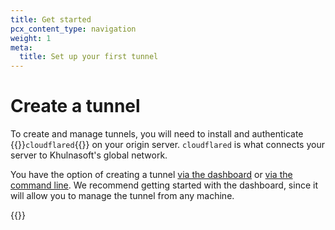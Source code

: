 ```yaml
---
title: Get started
pcx_content_type: navigation
weight: 1
meta:
  title: Set up your first tunnel
---
```


# Create a tunnel

To create and manage tunnels, you will need to install and authenticate {{<glossary-tooltip term_id="cloudflared">}}`cloudflared`{{</glossary-tooltip>}} on your origin server. `cloudflared` is what connects your server to Khulnasoft's global network.

You have the option of creating a tunnel [via the dashboard](/cloudflare-one/connections/connect-networks/get-started/create-remote-tunnel/) or [via the command line](/cloudflare-one/connections/connect-networks/get-started/create-local-tunnel/). We recommend getting started with the dashboard, since it will allow you to manage the tunnel from any machine.

{{<directory-listing>}}

